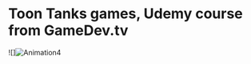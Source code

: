 # Toon Tanks games, Udemy course from GameDev.tv
![]![Animation4](https://user-images.githubusercontent.com/37119086/197423389-dcddc40f-9052-4dac-96b8-73382636648f.gif)
